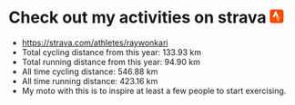 # Check out my activities on strava ![logo](https://github.com/raywonkari/raywonkari/blob/master/logo/strava.png)
* https://strava.com/athletes/raywonkari
* Total cycling distance from this year: 133.93 km
* Total running distance from this year: 94.90 km
* All time cycling distance: 546.88 km
* All time running distance: 423.16 km
* My moto with this is to inspire at least a few people to start exercising.
